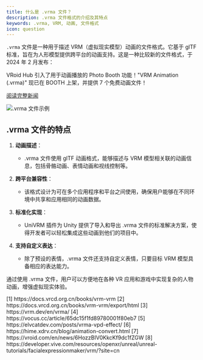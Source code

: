 ```yaml
---
title: 什么是 .vrma 文件？
description: .vrma 文件格式的介绍及其特点
keywords: .vrma, VRM, 动画, 文件格式
icon: question
---
```


`.vrma` 文件是一种用于描述 VRM（虚拟现实模型）动画的文件格式。它基于 glTF 标准，旨在为人形模型提供跨平台的动画支持。这是一种比较新的文件格式，于 2024 年 2 月发布：

<Card title="VRoid Hub 新功能发布" icon="newspaper">
  VRoid Hub 引入了用于动画播放的 Photo Booth 功能！"VRM Animation (.vrma)" 现已在 BOOTH 上架，并提供 7 个免费动画文件！

[阅读完整新闻](https://vroid.com/en/news/6HozzBIV0KkcKf9dc1fZGW) </Card>

<Frame>
  <img src="https://oss.vidol.chat/assets/edfe7d13f6f2edb342219ffeaf37a294.webp" alt=".vrma 文件示例" />
</Frame>

## .vrma 文件的特点

1. **动画描述**：
   - .vrma 文件使用 glTF 动画格式，能够描述与 VRM 模型相关联的动画信息，包括骨骼动画、表情动画和视线控制等。

2. **跨平台兼容性**：
   - 该格式设计为可在多个应用程序和平台之间使用，确保用户能够在不同环境中共享和应用相同的动画数据。

3. **标准化实现**：
   - UniVRM 插件为 Unity 提供了导入和导出 .vrma 文件的标准解决方案，使得开发者可以轻松集成这些动画到他们的项目中。

4. **支持自定义表达**：
   - 除了预设的表情，.vrma 文件还支持自定义表情，只要目标 VRM 模型具备相应的表达能力。

通过使用 .vrma 文件，用户可以方便地在各种 VR 应用和游戏中实现复杂的人物动画，增强虚拟现实体验。

<Accordion title="参考资料">
  [1] https://docs.vrcd.org.cn/books/vrm-vrm  
  [2] https://docs.vrcd.org.cn/books/vrm-vrm/export/html  
  [3] https://vrm.dev/en/vrma/  
  [4] https://vocus.cc/article/65dc15f1fd89780001f80eb7  
  [5] https://elvcatdev.com/posts/vrma-vpd-effect/  
  [6] https://hime.xdrv.cn/blog/animation-convert.html  
  [7] https://vroid.com/en/news/6HozzBIV0KkcKf9dc1fZGW  
  [8] https://developer.vive.com/resources/openxr/unreal/unreal-tutorials/facialexpressionmaker/vrm/?site=cn
</Accordion>

